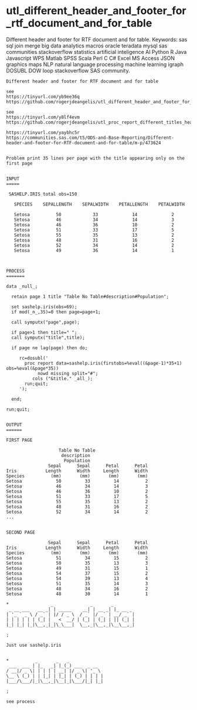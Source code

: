 # utl_different_header_and_footer_for_rtf_document_and_for_table
Different header and footer for RTF document and for table.  Keywords: sas sql join merge big data analytics macros oracle teradata mysql sas communities stackoverflow statistics artificial inteligence AI Python R Java Javascript WPS Matlab SPSS Scala Perl C C# Excel MS Access JSON graphics maps NLP natural language processing machine learning igraph DOSUBL DOW loop stackoverflow SAS community.

    Different header and footer for RTF document and for table

    see
    https://tinyurl.com/yb9ee36q
    https://github.com/rogerjdeangelis/utl_different_header_and_footer_for_rtf_document_and_for_table

    see
    https://tinyurl.com/y8lf4evm
    https://github.com/rogerjdeangelis/utl_proc_report_different_titles_headers_footnotes_and_number_of_obs_per_page

    https://tinyurl.com/yaybhc5r
    https://communities.sas.com/t5/ODS-and-Base-Reporting/Different-header-and-footer-for-RTF-document-and-for-table/m-p/473624


    Problem print 35 lines per page with the title appearing only on the first page


    INPUT
    =====

     SASHELP.IRIS total obs=150

       SPECIES    SEPALLENGTH    SEPALWIDTH    PETALLENGTH    PETALWIDTH

       Setosa          50            33             14             2
       Setosa          46            34             14             3
       Setosa          46            36             10             2
       Setosa          51            33             17             5
       Setosa          55            35             13             2
       Setosa          48            31             16             2
       Setosa          52            34             14             2
       Setosa          49            36             14             1



    PROCESS
    =======

    data _null_;

      retain page 1 title "Table No Table#description#Population";

      set sashelp.iris(obs=69);
      if mod(_n_,35)=0 then page=page+1;

      call symputx("page",page);

      if page>1 then title=" ";
      call symputx("title",title);

      if page ne lag(page) then do;

         rc=dosubl('
           proc report data=sashelp.iris(firstobs=%eval((&page-1)*35+1) obs=%eval(&page*35))
                nowd missing split="#";
              cols ("&title." _all_);
           run;quit;
         ');

      end;

    run;quit;


    OUTPUT
    ======

    FIRST PAGE

                        Table No Table
                         description
                          Population
                    Sepal      Sepal      Petal      Petal
    Iris           Length      Width     Length      Width
    Species          (mm)       (mm)       (mm)       (mm)
    Setosa             50         33         14          2
    Setosa             46         34         14          3
    Setosa             46         36         10          2
    Setosa             51         33         17          5
    Setosa             55         35         13          2
    Setosa             48         31         16          2
    Setosa             52         34         14          2
    ...


    SECOND PAGE

                    Sepal      Sepal      Petal      Petal
    Iris           Length      Width     Length      Width
    Species          (mm)       (mm)       (mm)       (mm)
    Setosa             51         34         15          2
    Setosa             50         35         13          3
    Setosa             49         31         15          1
    Setosa             54         37         15          2
    Setosa             54         39         13          4
    Setosa             51         35         14          3
    Setosa             48         34         16          2
    Setosa             48         30         14          1

    *                _              _       _
     _ __ ___   __ _| | _____    __| | __ _| |_ __ _
    | '_ ` _ \ / _` | |/ / _ \  / _` |/ _` | __/ _` |
    | | | | | | (_| |   <  __/ | (_| | (_| | || (_| |
    |_| |_| |_|\__,_|_|\_\___|  \__,_|\__,_|\__\__,_|

    ;

    Just use sashelp.iris


    *          _       _   _
     ___  ___ | |_   _| |_(_) ___  _ __
    / __|/ _ \| | | | | __| |/ _ \| '_ \
    \__ \ (_) | | |_| | |_| | (_) | | | |
    |___/\___/|_|\__,_|\__|_|\___/|_| |_|

    ;

    see process




